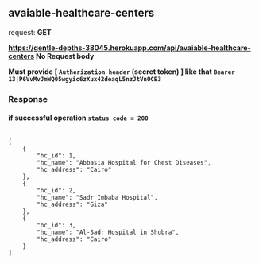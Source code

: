## avaiable-healthcare-centers

request: <strong> GET </strong>

<strong> https://gentle-depths-38045.herokuapp.com/api/avaiable-healthcare-centers </strong>
<strong> No Request body </strong>

<strong> Must provide [ <code>Autherization header</code> (secret token) ] like that <code>Bearer 13|P6VvMvJmWQ05wgyic6zXux42deaqL5nzJtVnOCB3</code> </strong>

### Response 
#### if successful operation <code>status code = 200</code>

<pre>
<code>
[
    {
        "hc_id": 1,
        "hc_name": "Abbasia Hospital for Chest Diseases",
        "hc_address": "Cairo"
    },
    {
        "hc_id": 2,
        "hc_name": "Sadr Imbaba Hospital",
        "hc_address": "Giza"
    },
    {
        "hc_id": 3,
        "hc_name": "Al-Sadr Hospital in Shubra",
        "hc_address": "Cairo"
    }
]
</code>
</pre>
